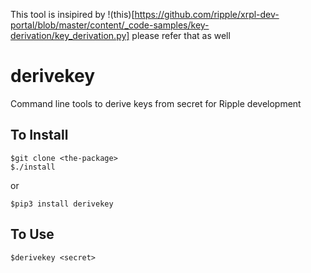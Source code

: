 This tool is insipired by !(this)[https://github.com/ripple/xrpl-dev-portal/blob/master/content/_code-samples/key-derivation/key_derivation.py] please refer that as well
# derivekey
Command line tools to derive keys from secret for Ripple development

## To Install
```
$git clone <the-package>
$./install
```

or

```
$pip3 install derivekey
```

## To Use
```
$derivekey <secret>
```
